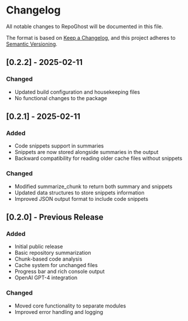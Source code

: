 # Changelog

All notable changes to RepoGhost will be documented in this file.

The format is based on [Keep a Changelog](https://keepachangelog.com/en/1.0.0/),
and this project adheres to [Semantic Versioning](https://semver.org/spec/v2.0.0.html).

## [0.2.2] - 2025-02-11

### Changed
- Updated build configuration and housekeeping files
- No functional changes to the package

## [0.2.1] - 2025-02-11

### Added
- Code snippets support in summaries
- Snippets are now stored alongside summaries in the output
- Backward compatibility for reading older cache files without snippets

### Changed
- Modified summarize_chunk to return both summary and snippets
- Updated data structures to store snippets information
- Improved JSON output format to include code snippets

## [0.2.0] - Previous Release

### Added
- Initial public release
- Basic repository summarization
- Chunk-based code analysis
- Cache system for unchanged files
- Progress bar and rich console output
- OpenAI GPT-4 integration

### Changed
- Moved core functionality to separate modules
- Improved error handling and logging
